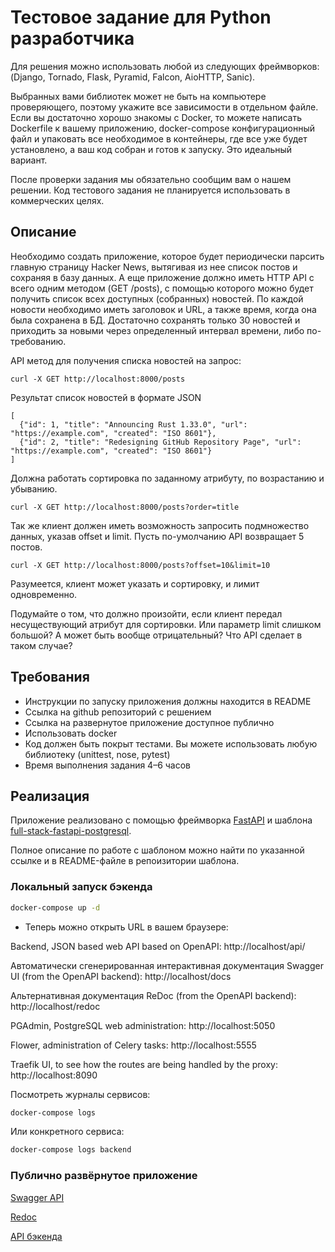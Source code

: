 # Тестовое задание для Python разработчика 

Для решения можно использовать любой из следующих фреймворков: (Django, Tornado, Flask, Pyramid, Falcon, AioHTTP, Sanic).

Выбранных вами библиотек может не быть на компьютере проверяющего, поэтому укажите все зависимости в отдельном файле. Если вы достаточно хорошо знакомы с Docker, то можете написать Dockerfile к вашему приложению, docker-compose конфигурационный файл и упаковать все необходимое в контейнеры, где все уже будет установлено, а ваш код собран и готов к запуску. Это идеальный вариант.

После проверки задания мы обязательно сообщим вам о нашем решении. Код тестового задания не планируется использовать в коммерческих целях. 

## Описание
Необходимо создать приложение, которое будет периодически парсить главную страницу Hacker News, вытягивая из нее список постов и сохраняя в базу данных.
А еще приложение должно иметь HTTP API с всего одним методом (GET /posts), с помощью которого можно будет получить список всех доступных (собранных) новостей.
По каждой новости необходимо иметь заголовок и URL, а также время, когда она была сохранена в БД. Достаточно сохранять только 30 новостей и приходить за новыми через определенный интервал времени, либо по-требованию.

API метод для получения списка новостей на запрос: 

`curl -X GET http://localhost:8000/posts`

Результат список новостей в формате JSON
```
[
  {"id": 1, "title": "Announcing Rust 1.33.0", "url": "https://example.com", "created": "ISO 8601"},
  {"id": 2, "title": "Redesigning GitHub Repository Page", "url": "https://example.com", "created": "ISO 8601"}
]
```

Должна работать сортировка по заданному атрибуту, по возрастанию и убыванию.

`curl -X GET http://localhost:8000/posts?order=title`

Так же клиент должен иметь возможность запросить подмножество данных, указав offset и limit. Пусть по-умолчанию API возвращает 5 постов.

`curl -X GET http://localhost:8000/posts?offset=10&limit=10`

Разумеется, клиент может указать и сортировку, и лимит одновременно.

Подумайте о том, что должно произойти, если клиент передал несуществующий атрибут для сортировки. Или параметр limit слишком большой? А может быть вообще отрицательный? Что API сделает в таком случае?

## Требования
- Инструкции по запуску приложения должны находится в README
- Ссылка на github репозиторий с решением
- Ссылка на развернутое приложение доступное публично
- Использовать docker
- Код должен быть покрыт тестами. Вы можете использовать любую библиотеку (unittest, nose, pytest)
- Время выполнения задания 4–6 часов

## Реализация
Приложение реализовано с помощью фреймворка [FastAPI](https://fastapi.tiangolo.com/) и шаблона [full-stack-fastapi-postgresql](https://github.com/tiangolo/full-stack-fastapi-postgresql).

Полное описание по работе с шаблоном можно найти по указанной ссылке и в README-файле в репоизитории шаблона.

### Локальный запуск бэкенда
```bash
docker-compose up -d
```

* Теперь можно открыть URL в вашем браузере:

Backend, JSON based web API based on OpenAPI: http://localhost/api/

Автоматически сгенерированная интерактивная документация Swagger UI (from the OpenAPI backend): http://localhost/docs

Альтернативная документация ReDoc (from the OpenAPI backend): http://localhost/redoc

PGAdmin, PostgreSQL web administration: http://localhost:5050

Flower, administration of Celery tasks: http://localhost:5555

Traefik UI, to see how the routes are being handled by the proxy: http://localhost:8090

Посмотреть журналы сервисов:

```bash
docker-compose logs
```
Или конкретного сервиса:
```bash
docker-compose logs backend
```

### Публично развёрнутое приложение
[Swagger API](http://appfollow.nikomaru.fun/docs)

[Redoc](http://appfollow.nikomaru.fun/redoc)

[API бэкенда](http://appfollow.nikomaru.fun/api)

